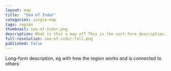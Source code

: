 ```yaml
---
layout: map
title:  "Sea of Indur"
categories: single-map
tags: region
thumbnail: sea-of-indur.png
description: What is this a map of? This is the sort-form description.
full-resolution: sea-of-indur-full.png
published: false
---
```


Long-form description, eg with how the region works and is connected to others

